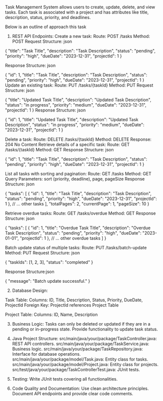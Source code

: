Task Management System allows users to create, update, delete, and view tasks. Each task is associated
with a project and has attributes like title, description, status, priority, and deadlines.

Below is an outline of approach this task

1. REST API Endpoints:
Create a new task:
Route: POST /tasks
Method: POST
Request Structure: json

{
  "title": "Task Title",
  "description": "Task Description",
  "status": "pending",
  "priority": "high",
  "dueDate": "2023-12-31",
  "projectId": 1
}

Response Structure: json

{
  "id": 1,
  "title": "Task Title",
  "description": "Task Description",
  "status": "pending",
  "priority": "high",
  "dueDate": "2023-12-31",
  "projectId": 1
}
Update an existing task:
Route: PUT /tasks/{taskId}
Method: PUT
Request Structure: json

{
  "title": "Updated Task Title",
  "description": "Updated Task Description",
  "status": "in progress",
  "priority": "medium",
  "dueDate": "2023-12-31",
  "projectId": 1
}
Response Structure: json

{
  "id": 1,
  "title": "Updated Task Title",
  "description": "Updated Task Description",
  "status": "in progress",
  "priority": "medium",
  "dueDate": "2023-12-31",
  "projectId": 1
}

Delete a task:
Route: DELETE /tasks/{taskId}
Method: DELETE
Response: 204 No Content
Retrieve details of a specific task:
Route: GET /tasks/{taskId}
Method: GET
Response Structure: json

{
  "id": 1,
  "title": "Task Title",
  "description": "Task Description",
  "status": "pending",
  "priority": "high",
  "dueDate": "2023-12-31",
  "projectId": 1
}

List all tasks with sorting and pagination:
Route: GET /tasks
Method: GET
Query Parameters: sort (priority, deadline), page, pageSize
Response Structure: json

{
  "tasks": [
    {
      "id": 1,
      "title": "Task Title",
      "description": "Task Description",
      "status": "pending",
      "priority": "high",
      "dueDate": "2023-12-31",
      "projectId": 1
    },
    // ... other tasks
  ],
  "totalPages": 2,
  "currentPage": 1,
  "pageSize": 10
}

Retrieve overdue tasks:
Route: GET /tasks/overdue
Method: GET
Response Structure: json

{
  "tasks": [
    {
      "id": 1,
      "title": "Overdue Task Title",
      "description": "Overdue Task Description",
      "status": "pending",
      "priority": "high",
      "dueDate": "2023-01-01",
      "projectId": 1
    },
    // ... other overdue tasks
  ]
}

Batch update status of multiple tasks:
Route: PUT /tasks/batch-update
Method: PUT
Request Structure: json

{
  "taskIds": [1, 2, 3],
  "status": "completed"
}

Response Structure:json

{
  "message": "Batch update successful."
}


2. Database Design:

Task Table:
Columns: ID, Title, Description, Status, Priority, DueDate, ProjectId
Foreign Key: ProjectId references Project Table

Project Table:
Columns: ID, Name, Description

3. Business Logic:
Tasks can only be deleted or updated if they are in a pending or in-progress state.
Provide functionality to update task status.

4. Java Project Structure:
src/main/java/your/package/TaskController.java: REST API controllers.
src/main/java/your/package/TaskService.java: Business logic.
src/main/java/your/package/TaskRepository.java: Interface for database operations.
src/main/java/your/package/model/Task.java: Entity class for tasks.
src/main/java/your/package/model/Project.java: Entity class for projects.
src/test/java/your/package/TaskControllerTest.java: JUnit tests.

5. Testing:
Write JUnit tests covering all functionalities.

6. Code Quality and Documentation:
Use clean architecture principles.
Document API endpoints and provide clear code comments.
